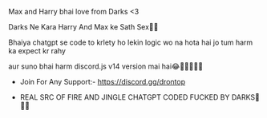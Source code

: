 Max and Harry bhai love from Darks <3

Darks Ne Kara Harry And Max ke Sath Sex🤡😂

Bhaiya chatgpt se code to krlety ho lekin logic wo na hota hai jo tum harm ka expect kr rahy

aur suno bhai harm discord.js v14 version mai hai😂💪🏻🤡🖕🏻

- Join For Any Support:- https://discord.gg/drontop

- REAL SRC OF FIRE AND JINGLE CHATGPT CODED FUCKED BY DARKS🤡🖕🏻

